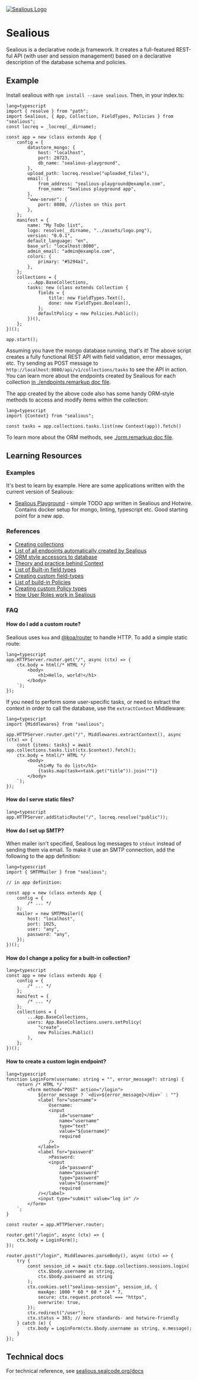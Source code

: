 [![Sealious Logo](./src/assets/logo.png)](http://sealious.github.io/)

# Sealious

Sealious is a declarative node.js framework. It creates a full-featured REST-ful
API (with user and session management) based on a declarative description of the
database schema and policies.

## Example

Install sealious with `npm install --save sealious`. Then, in your index.ts:

```
lang=typescript
import { resolve } from "path";
import Sealious, { App, Collection, FieldTypes, Policies } from "sealious";
const locreq = _locreq(__dirname);

const app = new (class extends App {
    config = {
        datastore_mongo: {
            host: "localhost",
            port: 20723,
            db_name: "sealious-playground",
        },
        upload_path: locreq.resolve("uploaded_files"),
        email: {
            from_address: "sealious-playground@example.com",
            from_name: "Sealious playground app",
        },
        "www-server": {
            port: 8080, //listen on this port
        },
    };
    manifest = {
        name: "My ToDo list",
        logo: resolve(__dirname, "../assets/logo.png"),
        version: "0.0.1",
        default_language: "en",
        base_url: "localhost:8080",
        admin_email: "admin@example.com",
        colors: {
            primary: "#5294a1",
        },
    };
    collections = {
        ...App.BaseCollections,
        tasks: new (class extends Collection {
            fields = {
                title: new FieldTypes.Text(),
                done: new FieldTypes.Boolean(),
            };
            defaultPolicy = new Policies.Public();
        })(),
    };
})();

app.start();
```

Assuming you have the mongo database running, that's it! The above script
creates a fully functional REST API with field validation, error messages, etc.
Try sending as POST message to `http://localhost:8080/api/v1/collections/tasks`
to see the API in action. You can learn more about the endpoints created by
Sealious for each collection [in ./endpoints.remarkup doc
file](https://hub.sealcode.org/source/sealious/browse/dev/endpoints.remarkup).

The app created by the above code also has some handy ORM-style methods to access and modify items within the collection:

```
lang=typescript
import {Context} from "sealious";

const tasks = app.collections.tasks.list(new Context(app)).fetch()
```

To learn more about the ORM methods, see [./orm.remarkup doc file](https://hub.sealcode.org/source/sealious/browse/dev/orm.remarkup).

## Learning Resources

### Examples

It's best to learn by example. Here are some applications written with the
current version of Sealious:

-   [Sealious Playground](https://hub.sealcode.org/diffusion/PLAY/) - simple
    TODO app written in Sealious and Hotwire. Contains docker setup for mongo,
    linting, typescript etc. Good starting point for a new app.

### References

-   [Creating collections](https://hub.sealcode.org/source/sealious/browse/dev/src/chip-types/creating-collections.remarkup)
-   [List of all endpoints automatically created by
    Sealious](https://hub.sealcode.org/source/sealious/browse/dev/endpoints.remarkup)
-   [ORM style accessors to database](https://hub.sealcode.org/source/sealious/browse/dev/orm.remarkup)
-   [Theory and practice behind Context](https://hub.sealcode.org/source/sealious/browse/dev/context.remarkup)
-   [List of Built-in field
    types](https://hub.sealcode.org/source/sealious/browse/dev/src/app/base-chips/field-types/field-types.remarkup)
-   [Creating custom
    field-types](https://hub.sealcode.org/source/sealious/browse/dev/src/app/base-chips/field-types/creating-field-types.remarkup)
-   [List of build-in Policies](https://hub.sealcode.org/source/sealious/browse/dev/src/app/policy-types/policy-types.remarkup)
-   [Creating custom Policy
    types](https://hub.sealcode.org/source/sealious/browse/dev/src/app/policy-types/creating-policy-types.remarkup)
-   [How User Roles work in Sealious](https://hub.sealcode.org/source/sealious/browse/dev/roles.remarkup)

### FAQ

#### How do I add a custom route?

Sealious uses `koa` and [@koa/router](https://github.com/koajs/router) to handle HTTP. To add a simple static route:

```
lang=typescript
app.HTTPServer.router.get("/", async (ctx) => {
    ctx.body = html(/* HTML */ `
        <body>
            <h1>Hello, world!</h1>
        </body>
    `);
});
```

If you need to perform some user-specific tasks, or need to extract the context in order to call the database, use the `extractContext` Middleware:

```
lang=typescript
import {Middlewares} from "sealious";

app.HTTPServer.router.get("/", Middlewares.extractContext(), async (ctx) => {
    const {items: tasks} = await app.collections.tasks.list(ctx.$context).fetch();
    ctx.body = html(/* HTML */ `
        <body>
            <h1>My To do list</h1>
            {tasks.map(task=>task.get("title")).join("")}
        </body>
    `);
});
```

#### How do I serve static files?

```
lang=typescript
app.HTTPServer.addStaticRoute("/", locreq.resolve("public"));
```

#### How do I set up SMTP?

When mailer isn't specified, Sealious log messages to `stdout` instead of
sending them via email. To make it use an SMTP connection, add the following to
the app definition:

```
lang=typescript
import { SMTPMailer } from "sealious";

// in app definition:

const app = new (class extends App {
    config = {
        /* ... */
    };
    mailer = new SMTPMailer({
        host: "localhost",
        port: 1025,
        user: "any",
        password: "any",
    });
})();
```

#### How do I change a policy for a built-in collection?

```
lang=typescript
const app = new (class extends App {
    config = {
        /* ... */
    };
    manifest = {
        /* ... */
    };
    collections = {
        ...App.BaseCollections,
        users: App.BaseCollections.users.setPolicy(
            "create",
            new Policies.Public()
        ),
    };
})();
```

#### How to create a custom login endpoint?

```
lang=typescript
function LoginForm(username: string = "", error_message?: string) {
    return /* HTML */ `
        <form method="POST" action="/login">
            ${error_message ? `<div>${error_message}</div>` : ""}
            <label for="username">
                Username:
                <input
                    id="username"
                    name="username"
                    type="text"
                    value="${username}"
                    required
                />
            </label>
            <label for="password"
                >Password:
                <input
                    id="password"
                    name="password"
                    type="password"
                    value="${username}"
                    required
            /></label>
            <input type="submit" value="log in" />
        </form>
    `;
}

const router = app.HTTPServer.router;

router.get("/login", async (ctx) => {
    ctx.body = LoginForm();
});

router.post("/login", Middlewares.parseBody(), async (ctx) => {
    try {
        const session_id = await ctx.$app.collections.sessions.login(
            ctx.$body.username as string,
            ctx.$body.password as string
        );
        ctx.cookies.set("sealious-session", session_id, {
            maxAge: 1000 * 60 * 60 * 24 * 7,
            secure: ctx.request.protocol === "https",
            overwrite: true,
        });
        ctx.redirect("/user");
        ctx.status = 303; // more standards- and hotwire-friendly
    } catch (e) {
        ctx.body = LoginForm(ctx.$body.username as string, e.message);
    }
});

```

## Technical docs

For technical reference, see
[sealious.sealcode.org/docs](https://sealious.sealcode.org/docs)
